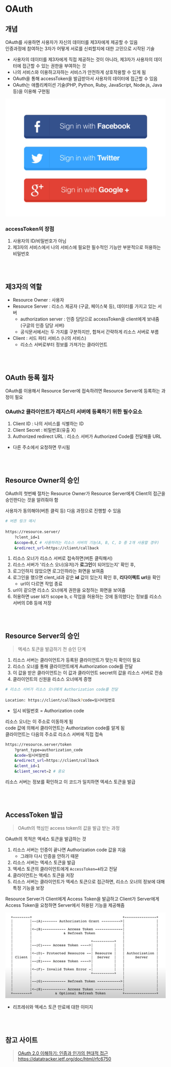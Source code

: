 # OAuth

## 개념

OAuth를 사용하면 사용자가 자신의 데이터를 제3자에게 제공할 수 있음    
인증과정에 참여하는 3자가 어떻게 서로를 신뢰할지에 대한 고민으로 시작된 기술

* 사용자의 데이터를 제3자에게 직접 제공하는 것이 아니라, 제3자가 사용자의 데이터에 접근할 수 있는 권한을 부여하는 것
* 나의 서비스와 이용하고자하는 서비스가 안전하게 상호작용할 수 있게 됨  
* OAuth을 통해 accessToken을 발급받아서 사용자의 데이터에 접근할 수 있음
* OAuth는 애플리케이션 기술(PHP, Python, Ruby, JavaScript, Node.js, Java 등)을 이용해 구현됨

![OAuth.png](..%2FImages%2FOAuth.png)

### accessToken의 장점

1. 사용자의 ID/비밀번호가 아님
2. 제3자의 서비스에서 나의 서비스에 필요한 필수적인 기능만 부분적으로 허용하는 비밀번호

<br><br>

## 제3자의 역할

* Resource Owner : 사용자
* Resource Server : 리소스 제공자 (구글, 페이스북 등), 데이터를 가지고 있는 서버  
  * authorization server : 인증 담당으로 accessToken을 client에게 보내줌 (구글의 인증 담당 서버)
  * 공식문서에서는 두 가지를 구분하지만, 합쳐서 간략하게 리소스 서버로 부름 
* Client : 서드 파티 서비스 (나의 서비스)
  * 리소스 서버로부터 정보를 가져가는 클라이언트

<br><br>
 
## OAuth 등록 절차 

OAuth를 이용해서 Resource Server에 접속하려면 Resource Server에 등록하는 과정이 필요

### OAuth2 클라이언트가 레지스터 서버에 등록하기 위한 필수요소

1. Client ID : 나의 서비스를 식별하는 ID
2. Client Secret : 비밀번호(유출 X) 
3. Authorized redirect URL : 리소스 서버가 Authorized Code를 전달해줄 URL 
  * 다른 주소에서 요청하면 무시됨

<br><br>

## Resource Owner의 승인

OAuth의 첫번째 절차는 Resource Owner가 Resource Server에게 Client의 접근을 승인한다는 것을 알려줘야 함

사용자가 동의해야(버튼 클릭 등) 다음 과정으로 진행할 수 있음 

```bash
# 버튼 링크 예시

https://resource.server/
    ?clent_id=1
    &scope=B,C # 사용하려는 리소스 서버의 기능(A, B, C, D 중 2개 사용할 경우)
    &redirect_url=https://client/callback
```

1. 리소스 오너가 리소스 서버로 접속하면(버튼 클릭해서)
2. 리소스 서버가 '리소스 오너(유저)가 **로그인**이 되어있는지' 확인 후, 
3. 로그인하지 않았으면 로그인하라는 화면을 보여줌 
4. 로그인을 했으면 clent_id과 같은 **id** 값이 있는지 확인 후, **리다이렉트 url**을 확인 
   * url이 다르면 작업 종료 
6. url이 같으면 리소스 오너에게 권한을 요청하는 화면을 보여줌 
7. 허용하면 user Id가 scope b, c 작업을 허용하는 것에 동의헸다는 정보를 리소스 서버의 DB 등에 저장

<br><br>

## Resource Server의 승인

> 엑세스 토큰을 발급하기 전 승인 단계

1. 리소스 서버는 클라이언트가 등록된 클라이언트가 맞는지 확인이 필요 
2. 리소스 오너를 통해 클라이언트에게 Authorization code를 전달 
3. 이 값을 받은 클라이언트는 이 값과 클라이언트 secret의 값을 리소스 서버로 전송 
4. 클라이언트의 신원을 리소스 오너에게 증명

```bash
# 리소스 서버가 리소스 오너에게 Authorization code를 전달

Location: https://client/callback?code=임시비밀번호
```

* 임시 비밀번호 = Authorization code

리소스 오너는 이 주소로 이동하게 됨  
code 값에 의해서 클라이언트는 Authorization code를 알게 됨  
클라이언트는 다음의 주소로 리소스 서버에 직접 접속   

```bash
https://resource.server/token
    ?grant_type=authorization_code
    &code=임시비밀번호
    &redirect_url=https://client/callback
    &clent_id=1
    &client_secret=2 # 중요 
```

리소스 서버는 정보를 확인하고 이 코드가 일치하면 엑세스 토큰을 발급 

<br><br>

## AccessToken 발급

> OAuth의 핵심인 access token의 값을 발급 받는 과정

OAuth의 목적은 엑세스 토큰을 발급하는 것

1. 리소스 서버는 인증이 끝나면 Authorization code 값을 지움 
   * 그래야 다시 인증을 안하기 때문
2. 리소스 서버는 엑세스 토큰을 발급
3. 엑세스 토큰의 클라이언트에게 `AccessToken=4`라고 전달
4. 클라이언트는 엑세스 토큰을 저장
5. 리소스 서버는 클라이언트가 엑세스 토큰으로 접근하면, 리소스 오너의 정보에 대해 특정 기능을 보장

Resource Server가 Client에게 Access Token을 발급하고 Client가 Server에게 Access Token을 요청하면 Server에서 허용된 기능을 제공해줌

![OAuth_흐름.png](..%2FImages%2FOAuth_%ED%9D%90%EB%A6%84.png)

* 리프레쉬와 엑세스 토큰 만료에 대한 이미지

<br><br>

## 참고 사이트 

> [OAuth 2.0 이해하기: 인증과 인가의 현대적 접근](https://f-lab.kr/insight/understanding-oauth-2-0?gad_source=1&gclid=CjwKCAiA0bWvBhBjEiwAtEsoW0bgc9V0Pn1QGgNdyNCNNHcGBLH909ocC0x9r3YmtxmyQYzH88Q7yBoCVw0QAvD_BwE)  
> https://datatracker.ietf.org/doc/html/rfc6750
